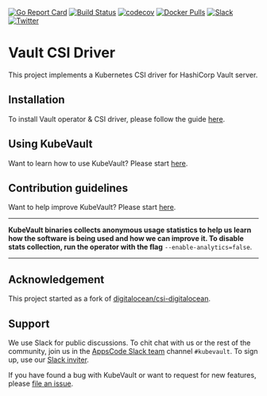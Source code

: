 [![Go Report Card](https://goreportcard.com/badge/kubevault.dev/csi-driver)](https://goreportcard.com/report/kubevault.dev/csi-driver)
[![Build Status](https://github.com/kubevault/csi-driver/workflows/CI/badge.svg)](https://github.com/kubevault/csi-driver/actions?workflow=CI)
[![codecov](https://codecov.io/gh/kubevault/csi-driver/branch/master/graph/badge.svg)](https://codecov.io/gh/kubevault/csi-driver)
[![Docker Pulls](https://img.shields.io/docker/pulls/kubevault/csi-vault.svg)](https://hub.docker.com/r/kubevault/csi-vault/)
[![Slack](https://slack.appscode.com/badge.svg)](https://slack.appscode.com)
[![Twitter](https://img.shields.io/twitter/follow/kubevault.svg?style=social&logo=twitter&label=Follow)](https://twitter.com/intent/follow?screen_name=KubeVault)

# Vault CSI Driver

This project implements a Kubernetes CSI driver for HashiCorp Vault server.

## Installation
To install Vault operator & CSI driver, please follow the guide [here](https://kubevault.com/docs/latest/setup/).

## Using KubeVault
Want to learn how to use KubeVault? Please start [here](https://kubevault.com/docs/latest/guides/).

## Contribution guidelines
Want to help improve KubeVault? Please start [here](https://kubevault.com/docs/latest/setup/developer-guide/overview/).

---

**KubeVault binaries collects anonymous usage statistics to help us learn how the software is being used and how we can improve it. To disable stats collection, run the operator with the flag** `--enable-analytics=false`.

---

## Acknowledgement
This project started as a fork of [digitalocean/csi-digitalocean](https://github.com/digitalocean/csi-digitalocean).

## Support
We use Slack for public discussions. To chit chat with us or the rest of the community, join us in the [AppsCode Slack team](https://appscode.slack.com/messages/kubevault/) channel `#kubevault`. To sign up, use our [Slack inviter](https://slack.appscode.com/).

If you have found a bug with KubeVault or want to request for new features, please [file an issue](https://github.com/kubevault/project/issues/new).
